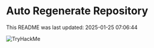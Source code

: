 # Auto Regenerate Repository

This README was last updated: 2025-01-25 07:06:44

 ![TryHackMe](https://tryhackme.com/badge/533634)